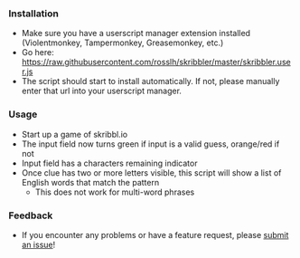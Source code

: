 ### Installation
* Make sure you have a userscript manager extension installed (Violentmonkey, Tampermonkey, Greasemonkey, etc.)
* Go here: https://raw.githubusercontent.com/rosslh/skribbler/master/skribbler.user.js
* The script should start to install automatically. If not, please manually enter that url into your userscript manager.

### Usage
* Start up a game of skribbl.io
* The input field now turns green if input is a valid guess, orange/red if not
* Input field has a characters remaining indicator
* Once clue has two or more letters visible, this script will show a list of English words that match the pattern
    * This does not work for multi-word phrases

### Feedback
* If you encounter any problems or have a feature request, please [submit an issue](https://github.com/rosslh/skribbler/issues/new)!
